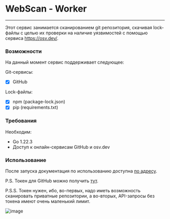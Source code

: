 # WebScan - Worker
---
Этот сервис занимается сканированием git репозитория, скачивая lock-файлы с целью их проверки на наличие уязвимостей с помощью сервиса https://osv.dev/.

### Возможности
На данный момент сервис поддерживает следующее:

Git-сервисы:
* [X] GitHub

Lock-файлы:
* [X] npm	(package-lock.json)
* [X] pip	(requirements.txt)

### Требования
Необходим:
* Go 1.22.3
* Доступ к онлайн-сервисам GitHub и osv.dev

### Использование
После запуска документация по использованию доступна [по адресу]( http://localhost:1323/swagger).

P.S. Токен для GitHub можно получить [тут](https://github.com/settings/tokens?type=beta).

P.S.S. Токен нужен, ибо, во-первых, надо иметь возможность сканировать приватные репозитории, а во-вторых, API-запросы без токена имеют очень маленький лимит.

![image](https://github.com/RomDmitriy/WebScan-worker/assets/55810251/c32af670-0701-4584-b07f-abc908f4a240)
